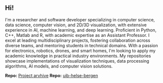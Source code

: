 ## Hi!

I'm a researcher and software developer specializing in computer science, data science, computer vision, and 2D/3D visualization, with extensive experience in AI, machine learning, and deep learning. Proficient in Python, C++, Matlab and R, with academic expertise as an Assistant Professor. I excel at leading multidisciplinary projects, fostering collaboration across diverse teams, and mentoring students in technical domains. With a passion for electronics, robotics, drones, and smart homes, I'm looking to apply my academic knowledge in practical industry environments. My repositories showcase implementations of visualization techniques, data processing algorithms, AI models, and computer vision solutions.

**Repo:** [Project arvhive](https://github.com/marekkoc/project-archive)
**Repo:** [uib-helse-bergen](https://github.com/marekkoc/uib-helse-bergen)



<!--
**marekkoc/marekkoc** is a ✨ _special_ ✨ repository because its `README.md` (this file) appears on your GitHub profile.

Here are some ideas to get you started:

- 🔭 I’m currently working on ...
- 🌱 I’m currently learning ...
- 👯 I’m looking to collaborate on ...
- 🤔 I’m looking for help with ...
- 💬 Ask me about ...
- 📫 How to reach me: ...
  📫 How to reach me: [web](https://marekkoc.github.io), [LinkedIn](https://www.linkedin.com/in/marek-kocinski-285a64110/)
- 😄 Pronouns: ...
- ⚡ Fun fact: ...
-->
